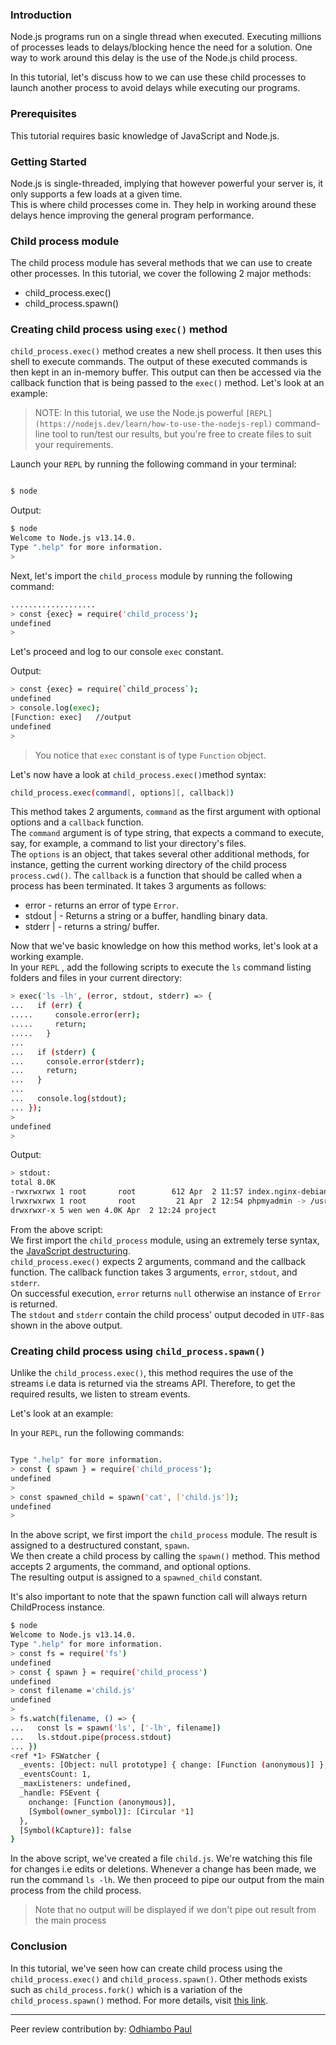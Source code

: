 ### Introduction
Node.js programs run on a single thread when executed. Executing millions of processes leads to delays/blocking hence the need for a solution.
One way to work around this delay is the use of the Node.js child process.  

In this tutorial, let's discuss how to we can use these child processes to launch another process to avoid delays while executing our programs.

### Prerequisites
This tutorial requires basic knowledge of JavaScript and Node.js.

### Getting Started

Node.js is single-threaded, implying that however powerful your server is, it only supports a few loads at a given time.  
This is where child processes come in. They help in working around these delays hence improving the general program performance.   

### Child process module

The child process module has several methods that we can use to create other processes. In this tutorial, we cover the following 2 major methods: 
- child_process.exec() 
- child_process.spawn()

### Creating child process using `exec()` method

`child_process.exec()` method creates a new shell process. It then uses this shell to execute commands. The output of these executed commands is then kept in an in-memory buffer.  This output can then be accessed via the callback function that is being passed to the `exec()` method. Let's look at an example:  

>NOTE: In this tutorial, we use the Node.js powerful `[REPL](https://nodejs.dev/learn/how-to-use-the-nodejs-repl)` command-line tool to run/test our results, but you're free to create files to suit your requirements.  

Launch your `REPL` by running the following command in your terminal: 

```bash

$ node

```
Output:

```bash
$ node
Welcome to Node.js v13.14.0.
Type ".help" for more information.
> 

```
Next, let's import the `child_process` module by running the following command:  

```bash
...................
> const {exec} = require('child_process');
undefined
> 

```
Let's proceed and log to our console `exec` constant.

Output:  

```bash
> const {exec} = require(`child_process`);
undefined
> console.log(exec);
[Function: exec]   //output
undefined
> 

```
>You notice that `exec` constant is of type `Function` object.

Let's now have a look at `child_process.exec()`method syntax:  

```bash
child_process.exec(command[, options][, callback])
```

This method takes 2 arguments, `command` as the first argument with optional options and a `callback` function.  
The `command` argument is of type string, that expects a command to execute, say, for example, a command to list your directory's files.   
The `options` is an object, that takes several other additional methods, for instance, getting the current working directory of the child process `process.cwd()`. 
The `callback` is a function that should be called when a process has been terminated. It takes 3 arguments as follows:  

- error <Error> - returns an error of type `Error`.
- stdout <string> | <Buffer> - Returns  a string or a buffer, handling binary data. 
- stderr <string> | <Buffer> - returns a string/ buffer.  

Now that we've basic knowledge on how this method works, let's look at a working example.  
In your `REPL` , add the following scripts to execute the `ls` command listing folders and files in your current directory:  

```bash
> exec('ls -lh', (error, stdout, stderr) => {
...   if (err) {
.....     console.error(err);
.....     return;
.....   }
... 
...   if (stderr) {
...     console.error(stderr);
...     return;
...   }
... 
...   console.log(stdout);
... });
>  
undefined
> 

```  
Output:

```bash
> stdout:
total 8.0K
-rwxrwxrwx 1 root       root        612 Apr  2 11:57 index.nginx-debian.html
lrwxrwxrwx 1 root       root         21 Apr  2 12:54 phpmyadmin -> /usr/share/phpmyadmin
drwxrwxr-x 5 wen wen 4.0K Apr  2 12:24 project

```
From the above script:  
We first import the `child_process` module, using an extremely terse syntax, the [JavaScript destructuring](https://developer.mozilla.org/en-US/docs/Web/JavaScript/Reference/Operators/Destructuring_assignment).  
`child_process.exec()` expects 2 arguments, command and the callback function. The callback function takes 3 arguments, `error`, `stdout`, and `stderr`.  
On successful execution, `error` returns `null` otherwise an instance of `Error` is returned.  
The `stdout` and `stderr` contain the child process' output decoded in `UTF-8`as shown in the above output.  

### Creating child process using `child_process.spawn()`

Unlike the `child_process.exec()`, this method requires the use of the streams i.e data is returned via the streams API.
Therefore, to get the required results, we listen to stream events.  

Let's look at an example: 

In your `REPL`, run the following commands:  
```bash

Type ".help" for more information.
> const { spawn } = require('child_process');
undefined
> 
> const spawned_child = spawn('cat', ['child.js']);
undefined
> 
```
In the above script, we first import the `child_process` module. The result is assigned to a destructured constant, `spawn`.  
We then create a child process by calling the `spawn()` method. This method accepts 2 arguments, the command, and optional options.  
The resulting output is assigned to a `spawned_child` constant. 

It's also important to note that the spawn function call will always return ChildProcess instance.  


```bash 
$ node
Welcome to Node.js v13.14.0.
Type ".help" for more information.
> const fs = require('fs')
undefined
> const { spawn } = require('child_process')
undefined
> const filename ='child.js'
undefined
> 
> fs.watch(filename, () => {
...   const ls = spawn('ls', ['-lh', filename])
...   ls.stdout.pipe(process.stdout)
... })
<ref *1> FSWatcher {
  _events: [Object: null prototype] { change: [Function (anonymous)] },
  _eventsCount: 1,
  _maxListeners: undefined,
  _handle: FSEvent {
    onchange: [Function (anonymous)],
    [Symbol(owner_symbol)]: [Circular *1]
  },
  [Symbol(kCapture)]: false
}

```
In the above script, we've created a file `child.js`. We're watching this file for changes i.e edits or deletions. Whenever a change has been made, we run the command `ls -lh`. We then proceed to pipe our output from the main process from the child process.

> Note that no output will be displayed if we don't pipe out result from the main process


### Conclusion
In this tutorial, we've seen how can create child process using the `child_process.exec()` and `child_process.spawn()`.
Other methods exists such as `child_process.fork()` which is a variation of the `child_process.spawn()` method.  For more details, visit [this link](https://nodejs.org/api/child_process.html).  


---
Peer review contribution by: [Odhiambo Paul](/engineering-education/authors/odhiambo-paul/)
